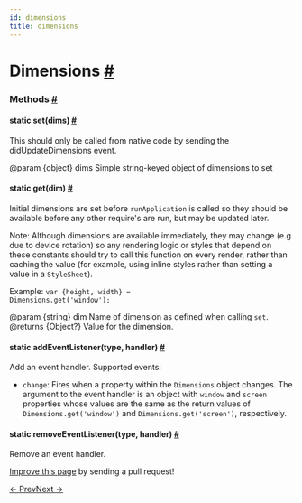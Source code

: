 ```yaml
---
id: dimensions
title: dimensions
---
```

<a id="content"></a><h1><a class="anchor" name="dimensions"></a>Dimensions <a class="hash-link" href="docs/dimensions.html#dimensions">#</a></h1><div><div></div><span><h3><a class="anchor" name="methods"></a>Methods <a class="hash-link" href="docs/dimensions.html#methods">#</a></h3><div class="props"><div class="prop"><h4 class="methodTitle"><a class="anchor" name="set"></a><span class="methodType">static </span>set<span class="methodType">(dims)</span> <a class="hash-link" href="docs/dimensions.html#set">#</a></h4><div><p>This should only be called from native code by sending the
didUpdateDimensions event.</p><p>@param {object} dims Simple string-keyed object of dimensions to set</p></div></div><div class="prop"><h4 class="methodTitle"><a class="anchor" name="get"></a><span class="methodType">static </span>get<span class="methodType">(dim)</span> <a class="hash-link" href="docs/dimensions.html#get">#</a></h4><div><p>Initial dimensions are set before <code>runApplication</code> is called so they should
be available before any other require's are run, but may be updated later.</p><p>Note: Although dimensions are available immediately, they may change (e.g
due to device rotation) so any rendering logic or styles that depend on
these constants should try to call this function on every render, rather
than caching the value (for example, using inline styles rather than
setting a value in a <code>StyleSheet</code>).</p><p>Example: <code>var {height, width} = Dimensions.get('window');</code></p><p>@param {string} dim Name of dimension as defined when calling <code>set</code>.
@returns {Object?} Value for the dimension.</p></div></div><div class="prop"><h4 class="methodTitle"><a class="anchor" name="addeventlistener"></a><span class="methodType">static </span>addEventListener<span class="methodType">(type, handler)</span> <a class="hash-link" href="docs/dimensions.html#addeventlistener">#</a></h4><div><p>Add an event handler. Supported events:</p><ul><li><code>change</code>: Fires when a property within the <code>Dimensions</code> object changes. The argument
to the event handler is an object with <code>window</code> and <code>screen</code> properties whose values
are the same as the return values of <code>Dimensions.get('window')</code> and
<code>Dimensions.get('screen')</code>, respectively.</li></ul></div></div><div class="prop"><h4 class="methodTitle"><a class="anchor" name="removeeventlistener"></a><span class="methodType">static </span>removeEventListener<span class="methodType">(type, handler)</span> <a class="hash-link" href="docs/dimensions.html#removeeventlistener">#</a></h4><div><p>Remove an event handler.</p></div></div></div></span></div><p class="edit-page-block"><a target="_blank" href="https://github.com/facebook/react-native/blob/master/Libraries/Utilities/Dimensions.js">Improve this page</a> by sending a pull request!</p><div class="docs-prevnext"><a class="docs-prev" href="docs/datepickerandroid.html#content">← Prev</a><a class="docs-next" href="docs/easing.html#content">Next →</a></div>